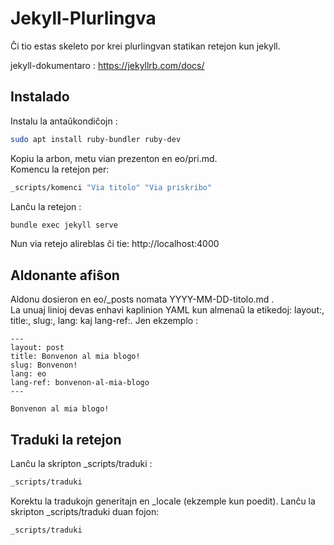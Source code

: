 # Jekyll-Plurlingva

Ĉi tio estas skeleto por krei plurlingvan statikan retejon kun jekyll.

jekyll-dokumentaro : <https://jekyllrb.com/docs/>


## Instalado

Instalu la antaŭkondiĉojn :
```bash
sudo apt install ruby-bundler ruby-dev
```

Kopiu la arbon, metu vian prezenton en eo/pri.md.  
Komencu la retejon per:  
```bash
_scripts/komenci "Via titolo" "Via priskribo"
```

Lanĉu la retejon :
```bash
bundle exec jekyll serve
```
Nun via retejo alireblas ĉi tie: http://localhost:4000

## Aldonante afiŝon
Aldonu dosieron en eo/_posts nomata YYYY-MM-DD-titolo.md .  
La unuaj linioj devas enhavi kaplinion YAML kun almenaŭ la etikedoj: layout:, title:, slug:, lang: kaj lang-ref:.
Jen ekzemplo :
```
---
layout: post
title: Bonvenon al mia blogo!
slug: Bonvenon!
lang: eo
lang-ref: bonvenon-al-mia-blogo
---
   
Bonvenon al mia blogo!
```

## Traduki la retejon
Lanĉu la skripton _scripts/traduki :
```bash
_scripts/traduki
```
Korektu la tradukojn generitajn en _locale (ekzemple kun poedit).
Lanĉu la skripton _scripts/traduki duan fojon:
```bash
_scripts/traduki
```


